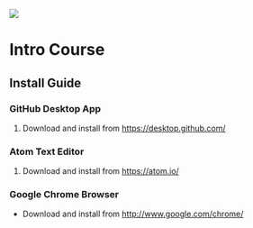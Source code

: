 ![](http://static1.squarespace.com/static/538f3fcde4b05c5fecc7a40e/t/538f48a4e4b00d94e8c253b3/1453396632576/?format=400w)
# Intro Course
## Install Guide

### GitHub Desktop App
1. Download and install from https://desktop.github.com/

### Atom Text Editor
1. Download and install from https://atom.io/

### Google Chrome Browser
* Download and install from http://www.google.com/chrome/
